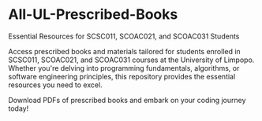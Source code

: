 # All-UL-Prescribed-Books
Essential Resources for SCSC011, SCOAC021, and SCOAC031 Students

Access prescribed books and materials tailored for students enrolled in SCSC011, SCOAC021, and SCOAC031 courses at the University of Limpopo. 
Whether you're delving into programming fundamentals, algorithms, or software engineering principles, this repository provides the essential resources you need to excel. 

Download PDFs of prescribed books and embark on your coding journey today!

